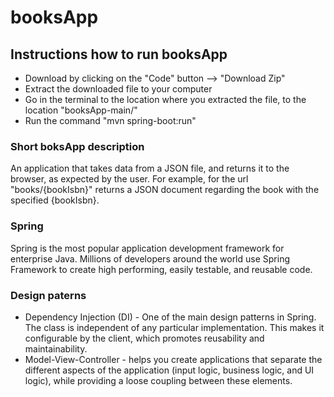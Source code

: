 # booksApp
## Instructions  how to run booksApp
* Download by clicking on the "Code" button --> "Download Zip"
* Extract the downloaded file to your computer
* Go in the terminal to the location where you extracted the file, to the location "booksApp-main/"
* Run the command "mvn spring-boot:run"

### Short boksApp description
An application that takes data from a JSON file, and returns it to the browser, as expected by the user. For example, for the url "books/{bookIsbn}" returns a JSON document regarding the book with the specified {bookIsbn}.
### Spring 
Spring is the most popular application development framework for enterprise Java. Millions of developers around the world use Spring Framework to create high performing, easily testable, and reusable code.
### Design paterns
* Dependency Injection (DI) - One of the main design patterns in Spring. The class is independent of any particular implementation. This makes it configurable by the client, which promotes reusability and maintainability.
* Model-View-Controller -  helps you create applications that separate the different aspects of the application (input logic, business logic, and UI logic), while providing a loose coupling between these elements.